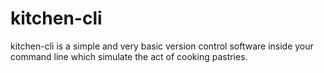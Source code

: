 # kitchen-cli
kitchen-cli is a simple and very basic version control software inside your command line which simulate the act of cooking pastries.
